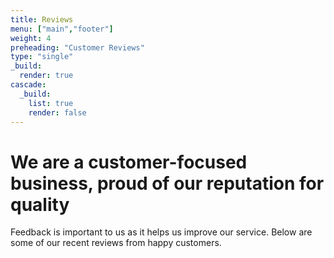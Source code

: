 ```yaml
---
title: Reviews
menu: ["main","footer"]
weight: 4
preheading: "Customer Reviews"
type: "single"
_build:
  render: true
cascade:
  _build:
    list: true
    render: false
---
```


# We are a **customer-focused** business, proud of our reputation for **quality**

Feedback is important to us as it helps us improve our service. Below are some of our recent reviews from happy customers.
